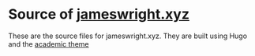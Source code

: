 # Source of [jameswright.xyz](https://jameswright.xyz/)

These are the source files for jameswright.xyz. They are built using Hugo and
the [academic theme](https://sourcethemes.com/academic/)
